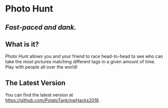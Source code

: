 # Photo Hunt
_Fast-paced and dank._
-------
## What is it?
Photo Hunt allows you and your friend to race head-to-head to see who can take the most pictures matching different tags in a given amount of time. Play with people all over the world!
## The Latest Version
You can find the latest version at https://github.com/PotatoTank/nwHacks2016.
